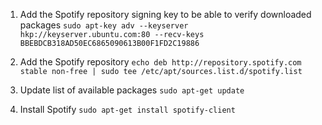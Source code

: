 1. Add the Spotify repository signing key to be able to verify downloaded packages
`sudo apt-key adv --keyserver hkp://keyserver.ubuntu.com:80 --recv-keys BBEBDCB318AD50EC6865090613B00F1FD2C19886`

2. Add the Spotify repository
`echo deb http://repository.spotify.com stable non-free | sudo tee /etc/apt/sources.list.d/spotify.list`

3. Update list of available packages
`sudo apt-get update`

4. Install Spotify
`sudo apt-get install spotify-client`
